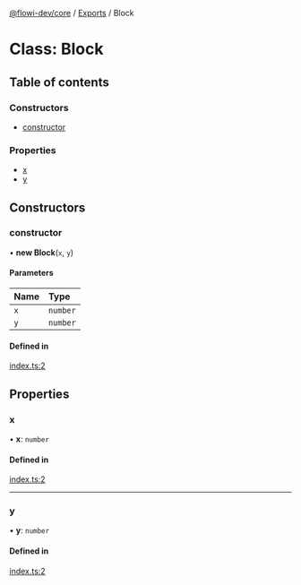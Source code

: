 [@flowi-dev/core](../README.md) / [Exports](../modules.md) / Block

# Class: Block

## Table of contents

### Constructors

- [constructor](Block.md#constructor)

### Properties

- [x](Block.md#x)
- [y](Block.md#y)

## Constructors

### constructor

• **new Block**(`x`, `y`)

#### Parameters

| Name | Type |
| :------ | :------ |
| `x` | `number` |
| `y` | `number` |

#### Defined in

[index.ts:2](https://github.com/flowi-dev/core/blob/aef1e0d/src/index.ts#L2)

## Properties

### x

• **x**: `number`

#### Defined in

[index.ts:2](https://github.com/flowi-dev/core/blob/aef1e0d/src/index.ts#L2)

___

### y

• **y**: `number`

#### Defined in

[index.ts:2](https://github.com/flowi-dev/core/blob/aef1e0d/src/index.ts#L2)
